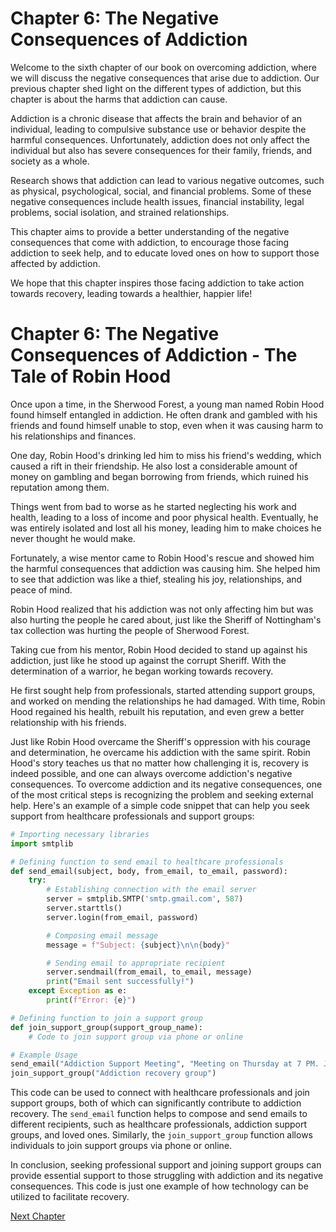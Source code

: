 # Chapter 6: The Negative Consequences of Addiction

Welcome to the sixth chapter of our book on overcoming addiction, where we will discuss the negative consequences that arise due to addiction. Our previous chapter shed light on the different types of addiction, but this chapter is about the harms that addiction can cause.

Addiction is a chronic disease that affects the brain and behavior of an individual, leading to compulsive substance use or behavior despite the harmful consequences. Unfortunately, addiction does not only affect the individual but also has severe consequences for their family, friends, and society as a whole.

Research shows that addiction can lead to various negative outcomes, such as physical, psychological, social, and financial problems. Some of these negative consequences include health issues, financial instability, legal problems, social isolation, and strained relationships.

This chapter aims to provide a better understanding of the negative consequences that come with addiction, to encourage those facing addiction to seek help, and to educate loved ones on how to support those affected by addiction.

We hope that this chapter inspires those facing addiction to take action towards recovery, leading towards a healthier, happier life!
# Chapter 6: The Negative Consequences of Addiction - The Tale of Robin Hood 

Once upon a time, in the Sherwood Forest, a young man named Robin Hood found himself entangled in addiction. He often drank and gambled with his friends and found himself unable to stop, even when it was causing harm to his relationships and finances. 

One day, Robin Hood's drinking led him to miss his friend's wedding, which caused a rift in their friendship. He also lost a considerable amount of money on gambling and began borrowing from friends, which ruined his reputation among them. 

Things went from bad to worse as he started neglecting his work and health, leading to a loss of income and poor physical health. Eventually, he was entirely isolated and lost all his money, leading him to make choices he never thought he would make. 

Fortunately, a wise mentor came to Robin Hood's rescue and showed him the harmful consequences that addiction was causing him. She helped him to see that addiction was like a thief, stealing his joy, relationships, and peace of mind. 

Robin Hood realized that his addiction was not only affecting him but was also hurting the people he cared about, just like the Sheriff of Nottingham's tax collection was hurting the people of Sherwood Forest. 

Taking cue from his mentor, Robin Hood decided to stand up against his addiction, just like he stood up against the corrupt Sheriff. With the determination of a warrior, he began working towards recovery. 

He first sought help from professionals, started attending support groups, and worked on mending the relationships he had damaged. With time, Robin Hood regained his health, rebuilt his reputation, and even grew a better relationship with his friends. 

Just like Robin Hood overcame the Sheriff's oppression with his courage and determination, he overcame his addiction with the same spirit. Robin Hood's story teaches us that no matter how challenging it is, recovery is indeed possible, and one can always overcome addiction's negative consequences.
To overcome addiction and its negative consequences, one of the most critical steps is recognizing the problem and seeking external help. Here's an example of a simple code snippet that can help you seek support from healthcare professionals and support groups:

```python
# Importing necessary libraries
import smtplib

# Defining function to send email to healthcare professionals
def send_email(subject, body, from_email, to_email, password):
    try:
        # Establishing connection with the email server
        server = smtplib.SMTP('smtp.gmail.com', 587)
        server.starttls()
        server.login(from_email, password)

        # Composing email message
        message = f"Subject: {subject}\n\n{body}"

        # Sending email to appropriate recipient
        server.sendmail(from_email, to_email, message)
        print("Email sent successfully!")
    except Exception as e:
        print(f"Error: {e}")

# Defining function to join a support group
def join_support_group(support_group_name):
    # Code to join support group via phone or online

# Example Usage
send_email("Addiction Support Meeting", "Meeting on Thursday at 7 PM. Join us to support and encourage one another!", "your_email@gmail.com", "addiction_support_group@gmail.com", "your_email_password")
join_support_group("Addiction recovery group")
```

This code can be used to connect with healthcare professionals and join support groups, both of which can significantly contribute to addiction recovery. The `send_email` function helps to compose and send emails to different recipients, such as healthcare professionals, addiction support groups, and loved ones. Similarly, the `join_support_group` function allows individuals to join support groups via phone or online.

In conclusion, seeking professional support and joining support groups can provide essential support to those struggling with addiction and its negative consequences. This code is just one example of how technology can be utilized to facilitate recovery.


[Next Chapter](07_Chapter07.md)